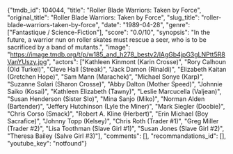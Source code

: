 {"tmdb_id": 104044, "title": "Roller Blade Warriors: Taken by Force", "original_title": "Roller Blade Warriors: Taken by Force", "slug_title": "roller-blade-warriors-taken-by-force", "date": "1989-04-28", "genre": ["Fantastique / Science-Fiction"], "score": "0.0/10", "synopsis": "In the future, a warrior nun on roller skates must rescue a seer, who is to be sacrificed by a band of mutants.", "image": "https://image.tmdb.org/t/p/w185_and_h278_bestv2/lAgGb4jpG3gLNPtt5R8VanYUszy.jpg", "actors": ["Kathleen Kinmont (Karin Crosse)", "Rory Calhoun (Old Turkel)", "Cleve Hall (Streak)", "Jack Damon (Rinaldi)", "Elizabeth Kaitan (Gretchen Hope)", "Sam Mann (Marachek)", "Michael Sonye (Karp)", "Suzanne Solari (Sharon Crosse)", "Abby Dalton (Mother Speed)", "Johnnie Saiko (Kosai)", "Kathleen Elizabeth (Tawny)", "Leslie Marcucella (Valjean)", "Susan Henderson (Sister Slo)", "Mina Sanjo (Miko)", "Norman Alden (Bartender)", "Jeffery Hutchinson (Lyle the Miner)", "Mark Siegler (Doobie)", "Chris Corso (Smack)", "Robert A. Kline (Herbert)", "Erin Michael (Boy Sacrafice)", "Johnny Topp (Kelsey)", "Chris Roth (Trader #1)", "Greg Miller (Trader #2)", "Lisa Toothman (Slave Girl #1)", "Susan Jones (Slave Girl #2)", "Theresa Bailey (Salve Girl #3)"], "comments": [], "recommandations_id": [], "youtube_key": "notfound"}